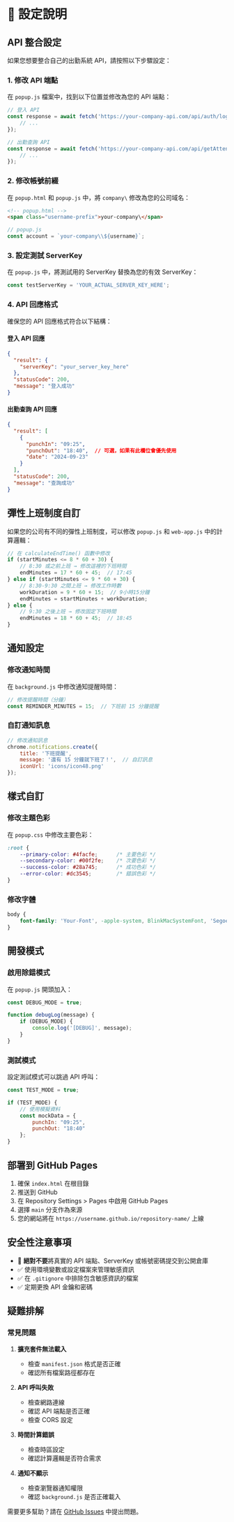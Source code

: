 # 🔧 設定說明

## API 整合設定

如果您想要整合自己的出勤系統 API，請按照以下步驟設定：

### 1. 修改 API 端點

在 `popup.js` 檔案中，找到以下位置並修改為您的 API 端點：

```javascript
// 登入 API
const response = await fetch('https://your-company-api.com/api/auth/login', {
    // ...
});

// 出勤查詢 API  
const response = await fetch('https://your-company-api.com/api/getAttendanceInfo', {
    // ...
});
```

### 2. 修改帳號前綴

在 `popup.html` 和 `popup.js` 中，將 `company\` 修改為您的公司域名：

```html
<!-- popup.html -->
<span class="username-prefix">your-company\</span>
```

```javascript
// popup.js
const account = `your-company\\${username}`;
```

### 3. 設定測試 ServerKey

在 `popup.js` 中，將測試用的 ServerKey 替換為您的有效 ServerKey：

```javascript
const testServerKey = 'YOUR_ACTUAL_SERVER_KEY_HERE';
```

### 4. API 回應格式

確保您的 API 回應格式符合以下結構：

#### 登入 API 回應
```json
{
  "result": {
    "serverKey": "your_server_key_here"
  },
  "statusCode": 200,
  "message": "登入成功"
}
```

#### 出勤查詢 API 回應
```json
{
  "result": [
    {
      "punchIn": "09:25",
      "punchOut": "18:40",  // 可選，如果有此欄位會優先使用
      "date": "2024-09-23"
    }
  ],
  "statusCode": 200,
  "message": "查詢成功"
}
```

## 彈性上班制度自訂

如果您的公司有不同的彈性上班制度，可以修改 `popup.js` 和 `web-app.js` 中的計算邏輯：

```javascript
// 在 calculateEndTime() 函數中修改
if (startMinutes <= 8 * 60 + 30) {
    // 8:30 或之前上班 → 修改這裡的下班時間
    endMinutes = 17 * 60 + 45;  // 17:45
} else if (startMinutes <= 9 * 60 + 30) {
    // 8:30-9:30 之間上班 → 修改工作時數
    workDuration = 9 * 60 + 15;  // 9小時15分鐘
    endMinutes = startMinutes + workDuration;
} else {
    // 9:30 之後上班 → 修改固定下班時間
    endMinutes = 18 * 60 + 45;  // 18:45
}
```

## 通知設定

### 修改通知時間

在 `background.js` 中修改通知提醒時間：

```javascript
// 修改提醒時間（分鐘）
const REMINDER_MINUTES = 15;  // 下班前 15 分鐘提醒
```

### 自訂通知訊息

```javascript
// 修改通知訊息
chrome.notifications.create({
    title: '下班提醒',
    message: '還有 15 分鐘就下班了！',  // 自訂訊息
    iconUrl: 'icons/icon48.png'
});
```

## 樣式自訂

### 修改主題色彩

在 `popup.css` 中修改主要色彩：

```css
:root {
    --primary-color: #4facfe;      /* 主要色彩 */
    --secondary-color: #00f2fe;    /* 次要色彩 */
    --success-color: #28a745;      /* 成功色彩 */
    --error-color: #dc3545;        /* 錯誤色彩 */
}
```

### 修改字體

```css
body {
    font-family: 'Your-Font', -apple-system, BlinkMacSystemFont, 'Segoe UI', Roboto, sans-serif;
}
```

## 開發模式

### 啟用除錯模式

在 `popup.js` 開頭加入：

```javascript
const DEBUG_MODE = true;

function debugLog(message) {
    if (DEBUG_MODE) {
        console.log('[DEBUG]', message);
    }
}
```

### 測試模式

設定測試模式可以跳過 API 呼叫：

```javascript
const TEST_MODE = true;

if (TEST_MODE) {
    // 使用模擬資料
    const mockData = {
        punchIn: "09:25",
        punchOut: "18:40"
    };
}
```

## 部署到 GitHub Pages

1. 確保 `index.html` 在根目錄
2. 推送到 GitHub
3. 在 Repository Settings > Pages 中啟用 GitHub Pages
4. 選擇 `main` 分支作為來源
5. 您的網站將在 `https://username.github.io/repository-name/` 上線

## 安全性注意事項

- 🚨 **絕對不要**將真實的 API 端點、ServerKey 或帳號密碼提交到公開倉庫
- ✅ 使用環境變數或設定檔案來管理敏感資訊
- ✅ 在 `.gitignore` 中排除包含敏感資訊的檔案
- ✅ 定期更換 API 金鑰和密碼

## 疑難排解

### 常見問題

1. **擴充套件無法載入**
   - 檢查 `manifest.json` 格式是否正確
   - 確認所有檔案路徑都存在

2. **API 呼叫失敗**
   - 檢查網路連線
   - 確認 API 端點是否正確
   - 檢查 CORS 設定

3. **時間計算錯誤**
   - 檢查時區設定
   - 確認計算邏輯是否符合需求

4. **通知不顯示**
   - 檢查瀏覽器通知權限
   - 確認 `background.js` 是否正確載入

需要更多幫助？請在 [GitHub Issues](https://github.com/jakeuj/edge-extension/issues) 中提出問題。
